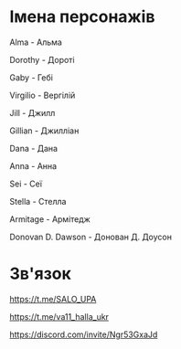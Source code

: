 # Імена персонажів 
Alma - Альма 

Dorothy - Дороті

Gaby - Гебі

Virgilio - Вергілій 

Jill - Джилл

Gillian - Джилліан

Dana - Дана

Anna - Анна

Sei - Сеї

Stella - Стелла

Armitage - Армітедж

Donovan D. Dawson - Донован Д. Доусон

# Зв'язок 

https://t.me/SALO_UPA

https://t.me/va11_halla_ukr

https://discord.com/invite/Ngr53GxaJd


